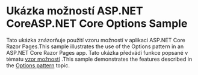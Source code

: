 # <a name="aspnet-core-options-sample"></a><span data-ttu-id="9456e-101">Ukázka možností ASP.NET Core</span><span class="sxs-lookup"><span data-stu-id="9456e-101">ASP.NET Core Options Sample</span></span>

<span data-ttu-id="9456e-102">Tato ukázka znázorňuje použití vzoru možností v aplikaci ASP.NET Core Razor Pages.</span><span class="sxs-lookup"><span data-stu-id="9456e-102">This sample illustrates the use of the Options pattern in an ASP.NET Core Razor Pages app.</span></span> <span data-ttu-id="9456e-103">Tato ukázka předvádí funkce popsané v tématu [vzor možností](https://docs.microsoft.com/aspnet/core/fundamentals/configuration/options) .</span><span class="sxs-lookup"><span data-stu-id="9456e-103">This sample demonstrates the features described in the [Options pattern](https://docs.microsoft.com/aspnet/core/fundamentals/configuration/options) topic.</span></span>
